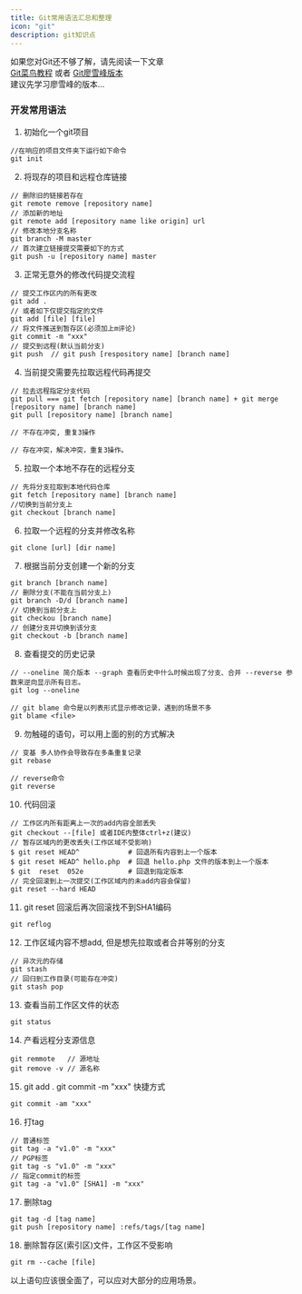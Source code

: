 ```yaml
---
title: Git常用语法汇总和整理
icon: "git"
description: git知识点
---
```


如果您对Git还不够了解，请先阅读一下文章  
[Git菜鸟教程](https://www.runoob.com/git/git-basic-operations.html) 或者 [Git廖雪峰版本](https://www.liaoxuefeng.com/wiki/896043488029600/)  
建议先学习廖雪峰的版本...

### 开发常用语法

1. 初始化一个git项目
```
//在响应的项目文件夹下运行如下命令
git init
```

2. 将现存的项目和远程仓库链接
```
// 删除旧的链接若存在
git remote remove [repository name]
// 添加新的地址
git remote add [repository name like origin] url
// 修改本地分支名称
git branch -M master
// 首次建立链接提交需要如下的方式
git push -u [repository name] master
```

3. 正常无意外的修改代码提交流程
```
// 提交工作区内的所有更改
git add .
// 或者如下仅提交指定的文件
git add [file] [file]
// 将文件推送到暂存区(必须加上m评论)
git commit -m "xxx"
// 提交到远程(默认当前分支)
git push  // git push [respository name] [branch name]
```

4. 当前提交需要先拉取远程代码再提交
```
// 拉去远程指定分支代码 
git pull === git fetch [repository name] [branch name] + git merge [repository name] [branch name]
git pull [repository name] [branch name]

// 不存在冲突, 重复3操作

// 存在冲突，解决冲突，重复3操作。
```

5. 拉取一个本地不存在的远程分支
```
// 先将分支拉取到本地代码仓库
git fetch [repository name] [branch name]
//切换到当前分支上
git checkout [branch name]
```

6. 拉取一个远程的分支并修改名称
```
git clone [url] [dir name]
```

7. 根据当前分支创建一个新的分支
```
git branch [branch name]
// 删除分支(不能在当前分支上)
git branch -D/d [branch name]
// 切换到当前分支上
git checkou [branch name]
// 创建分支并切换到该分支
git checkout -b [branch name]
```

8. 查看提交的历史记录
```
// --oneline 简介版本 --graph 查看历史中什么时候出现了分支、合并 --reverse 参数来逆向显示所有日志。
git log --oneline

// git blame 命令是以列表形式显示修改记录，遇到的场景不多
git blame <file>
```

9. 勿触碰的语句，可以用上面的别的方式解决
```
// 变基 多人协作会导致存在多条重复记录
git rebase

// reverse命令
git reverse
```

10. 代码回滚
```
// 工作区内所有距离上一次的add内容全部丢失
git checkout --[file] 或者IDE内整体ctrl+z(建议)
// 暂存区域内的更改丢失(工作区域不受影响)
$ git reset HEAD^            # 回退所有内容到上一个版本  
$ git reset HEAD^ hello.php  # 回退 hello.php 文件的版本到上一个版本  
$ git  reset  052e           # 回退到指定版本
// 完全回滚到上一次提交(工作区域内的未add内容会保留)
git reset --hard HEAD
```

11. git reset 回滚后再次回滚找不到SHA1编码
```
git reflog
```

12. 工作区域内容不想add, 但是想先拉取或者合并等别的分支
```
// 异次元的存储
git stash 
// 回归到工作目录(可能存在冲突)
git stash pop
```

13. 查看当前工作区文件的状态
```
git status
```

14. 产看远程分支源信息
```
git remmote   // 源地址
git remove -v // 源名称
```

15. git add . git commit -m "xxx" 快捷方式
```
git commit -am "xxx"
```

16. 打tag
```
// 普通标签
git tag -a "v1.0" -m "xxx"
// PGP标签
git tag -s "v1.0" -m "xxx"
// 指定commit的标签
git tag -a "v1.0" [SHA1] -m "xxx"
```

17. 删除tag
```
git tag -d [tag name]
git push [repository name] :refs/tags/[tag name]
```

18. 删除暂存区(索引区)文件，工作区不受影响
```
git rm --cache [file]
```

以上语句应该很全面了，可以应对大部分的应用场景。




